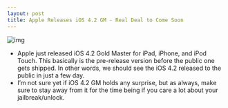 ```yaml
---
layout: post
title: Apple Releases iOS 4.2 GM - Real Deal to Come Soon
---
```

![img](http://media.idownloadblog.com/wp-content/uploads/2010/11/iOS-4.2-GM.png)
* Apple just released iOS 4.2 Gold Master for iPad, iPhone, and iPod Touch. This basically is the pre-release version before the public one gets shipped. In other words, we should see the iOS 4.2 released to the public in just a few day.
* I’m not sure yet if iOS 4.2 GM holds any surprise, but as always, make sure to stay away from it for the time being if you care a lot about your jailbreak/unlock.

